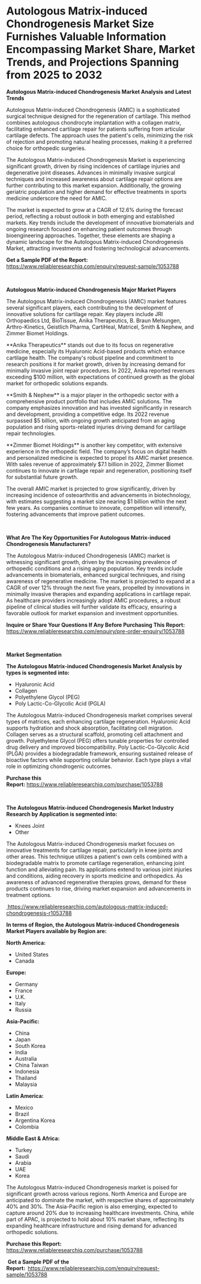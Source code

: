 <p><h1>Autologous Matrix-induced Chondrogenesis Market Size Furnishes Valuable Information Encompassing Market Share, Market Trends, and Projections Spanning from 2025 to 2032</h1></p><p><strong>Autologous Matrix-induced Chondrogenesis Market Analysis and Latest Trends</strong></p>
<p><p>Autologous Matrix-induced Chondrogenesis (AMIC) is a sophisticated surgical technique designed for the regeneration of cartilage. This method combines autologous chondrocyte implantation with a collagen matrix, facilitating enhanced cartilage repair for patients suffering from articular cartilage defects. The approach uses the patient's cells, minimizing the risk of rejection and promoting natural healing processes, making it a preferred choice for orthopedic surgeries.</p><p>The Autologous Matrix-induced Chondrogenesis Market is experiencing significant growth, driven by rising incidences of cartilage injuries and degenerative joint diseases. Advances in minimally invasive surgical techniques and increased awareness about cartilage repair options are further contributing to this market expansion. Additionally, the growing geriatric population and higher demand for effective treatments in sports medicine underscore the need for AMIC. </p><p>The market is expected to grow at a CAGR of 12.6% during the forecast period, reflecting a robust outlook in both emerging and established markets. Key trends include the development of innovative biomaterials and ongoing research focused on enhancing patient outcomes through bioengineering approaches. Together, these elements are shaping a dynamic landscape for the Autologous Matrix-induced Chondrogenesis Market, attracting investments and fostering technological advancements.</p></p>
<p><strong>Get a Sample PDF of the Report:&nbsp;</strong> <a href="https://www.reliableresearchiq.com/enquiry/request-sample/1053788?utm_campaign=2469&utm_medium=2&utm_source=Github&utm_content=ia&utm_term=19042025&utm_id=autologous-matrix-induced-chondrogenesis">https://www.reliableresearchiq.com/enquiry/request-sample/1053788</a></p>
<p>&nbsp;</p>
<p><strong>Autologous Matrix-induced Chondrogenesis Major Market Players</strong></p>
<p><p>The Autologous Matrix-induced Chondrogenesis (AMIC) market features several significant players, each contributing to the development of innovative solutions for cartilage repair. Key players include JRI Orthopaedics Ltd, BioTissue, Anika Therapeutics, B. Braun Melsungen, Arthro-Kinetics, Geistlich Pharma, CartiHeal, Matricel, Smith & Nephew, and Zimmer Biomet Holdings.</p><p>**Anika Therapeutics** stands out due to its focus on regenerative medicine, especially its Hyaluronic Acid-based products which enhance cartilage health. The company's robust pipeline and commitment to research positions it for market growth, driven by increasing demand for minimally invasive joint repair procedures. In 2022, Anika reported revenues exceeding $100 million, with expectations of continued growth as the global market for orthopedic solutions expands.</p><p>**Smith & Nephew** is a major player in the orthopedic sector with a comprehensive product portfolio that includes AMIC solutions. The company emphasizes innovation and has invested significantly in research and development, providing a competitive edge. Its 2022 revenue surpassed $5 billion, with ongoing growth anticipated from an aging population and rising sports-related injuries driving demand for cartilage repair technologies.</p><p>**Zimmer Biomet Holdings** is another key competitor, with extensive experience in the orthopedic field. The company’s focus on digital health and personalized medicine is expected to propel its AMIC market presence. With sales revenue of approximately $7.1 billion in 2022, Zimmer Biomet continues to innovate in cartilage repair and regeneration, positioning itself for substantial future growth.</p><p>The overall AMIC market is projected to grow significantly, driven by increasing incidence of osteoarthritis and advancements in biotechnology, with estimates suggesting a market size nearing $1 billion within the next few years. As companies continue to innovate, competition will intensify, fostering advancements that improve patient outcomes.</p></p>
<p>&nbsp;</p>
<p><strong>What Are The Key Opportunities For Autologous Matrix-induced Chondrogenesis Manufacturers?</strong></p>
<p><p>The Autologous Matrix-induced Chondrogenesis (AMIC) market is witnessing significant growth, driven by the increasing prevalence of orthopedic conditions and a rising aging population. Key trends include advancements in biomaterials, enhanced surgical techniques, and rising awareness of regenerative medicine. The market is projected to expand at a CAGR of over 12% through the next five years, propelled by innovations in minimally invasive therapies and expanding applications in cartilage repair. As healthcare providers increasingly adopt AMIC procedures, a robust pipeline of clinical studies will further validate its efficacy, ensuring a favorable outlook for market expansion and investment opportunities.</p></p>
<p><strong>Inquire or Share Your Questions If Any Before Purchasing This Report:</strong> <a href="https://www.reliableresearchiq.com/enquiry/pre-order-enquiry/1053788?utm_campaign=2469&utm_medium=2&utm_source=Github&utm_content=ia&utm_term=19042025&utm_id=autologous-matrix-induced-chondrogenesis">https://www.reliableresearchiq.com/enquiry/pre-order-enquiry/1053788</a></p>
<p>&nbsp;</p>
<p><strong>Market Segmentation</strong></p>
<p><strong>The Autologous Matrix-induced Chondrogenesis Market Analysis by types is segmented into:</strong></p>
<p><ul><li>Hyaluronic Acid</li><li>Collagen</li><li>Polyethylene Glycol (PEG)</li><li>Poly Lactic-Co-Glycolic Acid (PGLA)</li></ul></p>
<p><p>The Autologous Matrix-induced Chondrogenesis market comprises several types of matrices, each enhancing cartilage regeneration. Hyaluronic Acid supports hydration and shock absorption, facilitating cell migration. Collagen serves as a structural scaffold, promoting cell attachment and growth. Polyethylene Glycol (PEG) offers tunable properties for controlled drug delivery and improved biocompatibility. Poly Lactic-Co-Glycolic Acid (PLGA) provides a biodegradable framework, ensuring sustained release of bioactive factors while supporting cellular behavior. Each type plays a vital role in optimizing chondrogenic outcomes.</p></p>
<p><strong>Purchase this Report:&nbsp;</strong><a href="https://www.reliableresearchiq.com/purchase/1053788?utm_campaign=2469&utm_medium=2&utm_source=Github&utm_content=ia&utm_term=19042025&utm_id=autologous-matrix-induced-chondrogenesis">https://www.reliableresearchiq.com/purchase/1053788</a></p>
<p>&nbsp;</p>
<p><strong>The Autologous Matrix-induced Chondrogenesis Market Industry Research by Application is segmented into:</strong></p>
<p><ul><li>Knees Joint</li><li>Other</li></ul></p>
<p><p>The Autologous Matrix-induced Chondrogenesis market focuses on innovative treatments for cartilage repair, particularly in knee joints and other areas. This technique utilizes a patient's own cells combined with a biodegradable matrix to promote cartilage regeneration, enhancing joint function and alleviating pain. Its applications extend to various joint injuries and conditions, aiding recovery in sports medicine and orthopedics. As awareness of advanced regenerative therapies grows, demand for these products continues to rise, driving market expansion and advancements in treatment options.</p></p>
<p><a href="https://www.reliableresearchiq.com/autologous-matrix-induced-chondrogenesis-r1053788?utm_campaign=2469&utm_medium=2&utm_source=Github&utm_content=ia&utm_term=19042025&utm_id=autologous-matrix-induced-chondrogenesis">&nbsp;https://www.reliableresearchiq.com/autologous-matrix-induced-chondrogenesis-r1053788</a></p>
<p><strong>In terms of Region, the Autologous Matrix-induced Chondrogenesis Market Players available by Region are:</strong></p>
<p>
    <p> <strong> North America: </strong>
        <ul>
            <li>United States</li>
            <li>Canada</li>
        </ul>
        </p> 
    <p> <strong> Europe: </strong>
        <ul>
            <li>Germany</li>
            <li>France</li>
            <li>U.K.</li>
            <li>Italy</li>
            <li>Russia</li>
        </ul>
        </p> 
    <p> <strong> Asia-Pacific: </strong>
        <ul>
            <li>China</li>
            <li>Japan</li>
            <li>South Korea</li>
            <li>India</li>
            <li>Australia</li>
            <li>China Taiwan</li>
            <li>Indonesia</li>
            <li>Thailand</li>
            <li>Malaysia</li>
        </ul>
        </p> 
    <p> <strong> Latin America: </strong>
        <ul>
            <li>Mexico</li>
            <li>Brazil</li>
            <li>Argentina Korea</li>
            <li>Colombia</li>
        </ul>
        </p> 
    <p> <strong> Middle East & Africa: </strong>
        <ul>
            <li>Turkey</li>
            <li>Saudi</li>
            <li>Arabia</li>
            <li>UAE</li>
            <li>Korea</li>
        </ul>
    </p>
    </p>
<p><p>The Autologous Matrix-induced Chondrogenesis market is poised for significant growth across various regions. North America and Europe are anticipated to dominate the market, with respective shares of approximately 40% and 30%. The Asia-Pacific region is also emerging, expected to capture around 20% due to increasing healthcare investments. China, while part of APAC, is projected to hold about 10% market share, reflecting its expanding healthcare infrastructure and rising demand for advanced orthopedic solutions.</p></p>
<p><strong>Purchase this Report: </strong><a href="https://www.reliableresearchiq.com/purchase/1053788?utm_campaign=2469&utm_medium=2&utm_source=Github&utm_content=ia&utm_term=19042025&utm_id=autologous-matrix-induced-chondrogenesis">https://www.reliableresearchiq.com/purchase/1053788</a></p>
<p>&nbsp;<strong>Get a Sample PDF of the Report:&nbsp;&nbsp;</strong><a href="https://www.reliableresearchiq.com/enquiry/request-sample/1053788?utm_campaign=2469&utm_medium=2&utm_source=Github&utm_content=ia&utm_term=19042025&utm_id=autologous-matrix-induced-chondrogenesis">https://www.reliableresearchiq.com/enquiry/request-sample/1053788</a></p>
<p><strong></strong></p>
<p><p></p><p></p><p></p></p>